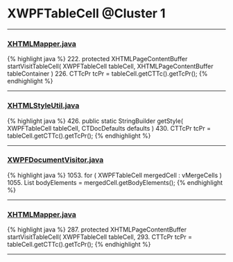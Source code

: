 # XWPFTableCell @Cluster 1

***

### [XHTMLMapper.java](https://searchcode.com/codesearch/view/12208722/)
{% highlight java %}
222. protected XHTMLPageContentBuffer startVisitTableCell( XWPFTableCell tableCell, XHTMLPageContentBuffer tableContainer )
226.     CTTcPr tcPr = tableCell.getCTTc().getTcPr();
{% endhighlight %}

***

### [XHTMLStyleUtil.java](https://searchcode.com/codesearch/view/12208720/)
{% highlight java %}
426. public static StringBuilder getStyle( XWPFTableCell tableCell, CTDocDefaults defaults )
430.     CTTcPr tcPr = tableCell.getCTTc().getTcPr();
{% endhighlight %}

***

### [XWPFDocumentVisitor.java](https://searchcode.com/codesearch/view/96672565/)
{% highlight java %}
1053. for ( XWPFTableCell mergedCell : vMergeCells )
1055.     List<IBodyElement> bodyElements = mergedCell.getBodyElements();
{% endhighlight %}

***

### [XHTMLMapper.java](https://searchcode.com/codesearch/view/96673266/)
{% highlight java %}
287. protected XHTMLPageContentBuffer startVisitTableCell( XWPFTableCell tableCell,
293.     CTTcPr tcPr = tableCell.getCTTc().getTcPr();
{% endhighlight %}

***

